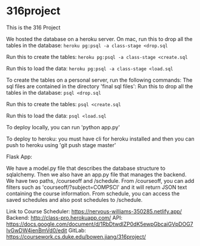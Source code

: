 # 316project

This is the 316 Project


We hosted the database on a heroku server. On mac, run this to drop all the tables in the database: 
`heroku pg:psql -a class-stage <drop.sql`

Run this to create the tables:
`heroku pg:psql -a class-stage <create.sql`

Run this to load the data:
`heroku pg:psql -a class-stage <load.sql`

To create the tables on a personal server, run the following commands:
The sql files are contained in the directory 'final sql files':
Run this to drop all the tables in the database: 
`psql <drop.sql`

Run this to create the tables:
`psql <create.sql`

Run this to load the data:
`psql <load.sql`

To deploy locally, you can run 'python app.py'

To deploy to heroku: you must have cli for heroku installed and then you can push to heroku using 'git push stage master'


Flask App:

We have a model.py file that describes the database structure to sqlalchemy. Then we also have an app.py file that manages the backend. We have two paths,
/courseoff and /schedule. From /courseoff, you can add filters such as 'courseoff/?subject=COMPSCI' and it will return JSON text containing the course information.
From schedule, you can access the saved schedules and also post schedules to /schedule.

Link to Course Scheduler: https://nervous-williams-350285.netlify.app/
Backend: http://class-pro.herokuapp.com/
API: https://docs.google.com/document/d/1RbDtwdIZP0dK5ewpGbcaiGVpDOG7IvGwDW4ienBmVd0/edit
GitLab: https://coursework.cs.duke.edu/bowen.jiang/316project/